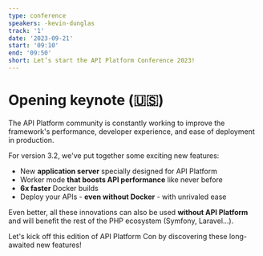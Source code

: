 ```yaml
---
type: conference
speakers: -kevin-dunglas
track: '1'
date: '2023-09-21'
start: '09:10'
end: '09:50'
short: Let’s start the API Platform Conference 2023!
---
```


# Opening keynote (🇺🇸)


The API Platform community is constantly working to improve the framework's performance, developer experience, and ease of deployment in production.

For version 3.2, we've put together some exciting new features:
- New **application server** specially designed for API Platform
- Worker mode **that boosts API performance** like never before
- **6x faster** Docker builds
- Deploy your APIs - **even without Docker** - with unrivaled ease

Even better, all these innovations can also be used **without API Platform** and will benefit the rest of the PHP ecosystem (Symfony, Laravel...).

Let's kick off this edition of API Platform Con by discovering these long-awaited new features!





